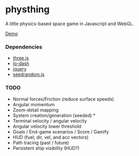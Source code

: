 physthing
=========

A little physics-based space game in Javascript and WebGL.

[Demo](https://jkiv.github.io/physthing/)

### Dependencies

* [three.js](https://threejs.org)
* [lo-dash](https://lodash.com/)
* [jquery](http://jquery.com/)
* [seedrandom.js](http://davidbau.com/encode/seedrandom.js)

### TODO

* Normal forces/Friction (reduce surface speeds)
* Angular momentum
* Zoom-detail mapping
* System creation/generation (seeded)
  *  
* Terminal velocity / angular velocity
* Angular velocity lower threshold
* Goals / End-game scenarios / Score / Gamify
* HUD (fuel; dir, vel, and acc vectors)
* Path tracing (past / future)
* Persistent ship visibility (HUD?)
